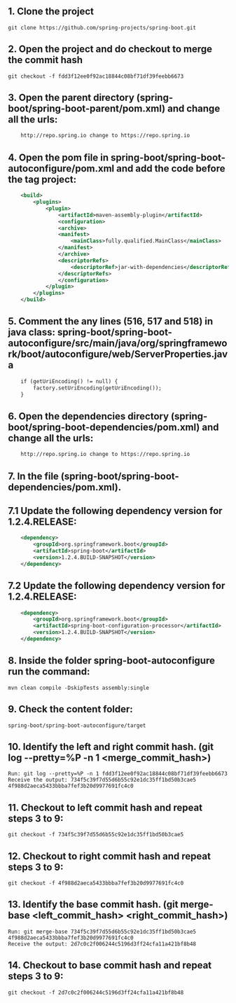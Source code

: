  ## 1. Clone the project 
    git clone https://github.com/spring-projects/spring-boot.git

## 2. Open the project and do checkout to merge the commit hash
    git checkout -f fdd3f12ee0f92ac18844c08bf71df39feebb6673

## 3. Open the parent directory (spring-boot/spring-boot-parent/pom.xml) and change all the urls:
```xml
    http://repo.spring.io change to https://repo.spring.io
```

## 4. Open the pom file in spring-boot/spring-boot-autoconfigure/pom.xml and add the code before the tag project:
```xml
    <build>
        <plugins>
            <plugin>
                <artifactId>maven-assembly-plugin</artifactId> 
                <configuration> 
                <archive> 
                <manifest> 
                    <mainClass>fully.qualified.MainClass</mainClass> 
                </manifest> 
                </archive> 
                <descriptorRefs> 
                    <descriptorRef>jar-with-dependencies</descriptorRef> 
                </descriptorRefs> 
                </configuration> 
            </plugin>
        </plugins>
    </build>
```

## 5. Comment the any lines (516, 517 and 518) in java class: spring-boot/spring-boot-autoconfigure/src/main/java/org/springframework/boot/autoconfigure/web/ServerProperties.java
```xml
    if (getUriEncoding() != null) {
        factory.setUriEncoding(getUriEncoding());
    }
```

## 6. Open the dependencies directory (spring-boot/spring-boot-dependencies/pom.xml) and change all the urls:
```xml
    http://repo.spring.io change to https://repo.spring.io
```

## 7. In the file (spring-boot/spring-boot-dependencies/pom.xml).

## 7.1 Update the following dependency version for 1.2.4.RELEASE:
```xml
    <dependency>
        <groupId>org.springframework.boot</groupId>
        <artifactId>spring-boot</artifactId>
        <version>1.2.4.BUILD-SNAPSHOT</version>
	</dependency>
```

## 7.2 Update the following dependency version for 1.2.4.RELEASE:
```xml
    <dependency>
        <groupId>org.springframework.boot</groupId>
        <artifactId>spring-boot-configuration-processor</artifactId>
        <version>1.2.4.BUILD-SNAPSHOT</version>
    </dependency>
```

## 8. Inside the folder spring-boot-autoconfigure run the command:
    mvn clean compile -DskipTests assembly:single

## 9. Check the content folder: 
    spring-boot/spring-boot-autoconfigure/target

## 10. Identify the left and right commit hash. (git log --pretty=%P -n 1 <merge_commit_hash>)
    Run: git log --pretty=%P -n 1 fdd3f12ee0f92ac18844c08bf71df39feebb6673 
    Receive the output: 734f5c39f7d55d6b55c92e1dc35ff1bd50b3cae5 4f988d2aeca5433bbba7fef3b20d9977691fc4c0 

## 11. Checkout to left commit hash and repeat steps 3 to 9:
    git checkout -f 734f5c39f7d55d6b55c92e1dc35ff1bd50b3cae5

## 12. Checkout to right commit hash and repeat steps 3 to 9:
    git checkout -f 4f988d2aeca5433bbba7fef3b20d9977691fc4c0

## 13. Identify the base commit hash. (git merge-base <left_commit_hash> <right_commit_hash>)
    Run: git merge-base 734f5c39f7d55d6b55c92e1dc35ff1bd50b3cae5 4f988d2aeca5433bbba7fef3b20d9977691fc4c0 
    Receive the output: 2d7c0c2f006244c5196d3ff24cfa11a421bf8b48  

## 14. Checkout to base commit hash and repeat steps 3 to 9:
    git checkout -f 2d7c0c2f006244c5196d3ff24cfa11a421bf8b48